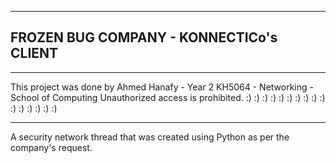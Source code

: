 ---------------------------------------------
FROZEN BUG COMPANY - KONNECTICo's CLIENT
---------------------------------------------

************************************************
This project was done by Ahmed Hanafy - Year 2
KH5064 - Networking - School of Computing
Unauthorized access is prohibited.
:) :) :) :) :) :) :) :) :) :) :) :) :) :) :) :)
************************************************

A security network thread that was created using Python as per the company's request.
